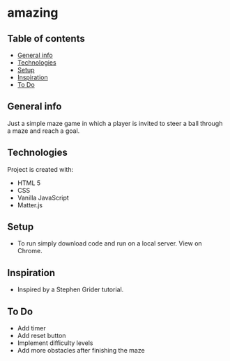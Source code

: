 # amazing

## Table of contents
* [General info](#general-info)
* [Technologies](#technologies)
* [Setup](#setup)
* [Inspiration](#inspiration)
* [To Do](#to-do)

## General info
Just a simple maze game in which a player is invited to steer a ball through a maze and reach a goal.

## Technologies
Project is created with:
* HTML 5
* CSS 
* Vanilla JavaScript
* Matter.js 

## Setup
* To run simply download code and run on a local server. View on Chrome. 

## Inspiration
* Inspired by a Stephen Grider tutorial.

## To Do
* Add timer
* Add reset button
* Implement difficulty levels
* Add more obstacles after finishing the maze
